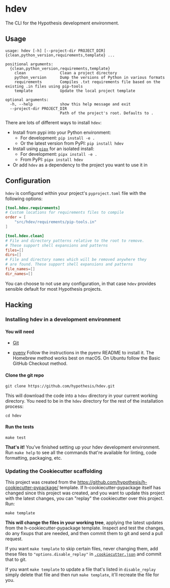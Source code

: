# hdev

The CLI for the Hypothesis development environment.

Usage
-----

```
usage: hdev [-h] [--project-dir PROJECT_DIR] {clean,python_version,requirements,template} ...

positional arguments:
  {clean,python_version,requirements,template}
    clean               Clean a project directory
    python_version      Dump the versions of Python in various formats
    requirements        Compiles .txt requirements file based on the existing .in files using pip-tools
    template            Update the local project template

optional arguments:
  -h, --help            show this help message and exit
  --project-dir PROJECT_DIR
                        Path of the project's root. Defaults to .
```

There are lots of different ways to install `hdev`:

- Install from pypi into your Python environment:
  - For development: `pip install -e .`
  - Or the latest version from PyPI: `pip install hdev`
- Install using [`pipx`](https://pipxproject.github.io/pipx/installation/) for an isolated install:
  - For development: `pipx install -e .`
  - From PyPI: `pipx install hdev`
- Or add `hdev` as a dependency to the project you want to use it in


Configuration
-------------

`hdev` is configured within your project's `pyproject.toml` file with the following options:

```toml
[tool.hdev.requirements]
# Custom locations for requirements files to compile
order = [
    "src/hdev/requirements/pip-tools.in"
]

[tool.hdev.clean]
# File and directory patterns relative to the root to remove.
# These support shell expansions and patterns
files=[]
dirs=[]
# File and directory names which will be removed anywhere they
# are found. These support shell expansions and patterns
file_names=[]
dir_names=[]
```

You can choose to not use any configuration, in that case `hdev` provides
sensible default for most Hypothesis projects.

Hacking
-------

### Installing hdev in a development environment

#### You will need

* [Git](https://git-scm.com/)

* [pyenv](https://github.com/pyenv/pyenv)
  Follow the instructions in the pyenv README to install it.
  The Homebrew method works best on macOS.
  On Ubuntu follow the Basic GitHub Checkout method.

#### Clone the git repo

```terminal
git clone https://github.com/hypothesis/hdev.git
```

This will download the code into a `hdev` directory
in your current working directory. You need to be in the
`hdev` directory for the rest of the installation
process:

```terminal
cd hdev
```

#### Run the tests

```terminal
make test
```

**That's it!** You’ve finished setting up your hdev
development environment. Run `make help` to see all the commands that're
available for linting, code formatting, packaging, etc.

### Updating the Cookiecutter scaffolding

This project was created from the
https://github.com/hypothesis/h-cookiecutter-pypackage/ template.
If h-cookiecutter-pypackage itself has changed since this project was created, and
you want to update this project with the latest changes, you can "replay" the
cookiecutter over this project. Run:

```terminal
make template
```

**This will change the files in your working tree**, applying the latest
updates from the h-cookiecutter-pypackage template. Inspect and test the
changes, do any fixups that are needed, and then commit them to git and send a
pull request.

If you want `make template` to skip certain files, never changing them, add
these files to `"options.disable_replay"` in
[`.cookiecutter.json`](.cookiecutter.json) and commit that to git.

If you want `make template` to update a file that's listed in `disable_replay`
simply delete that file and then run `make template`, it'll recreate the file
for you.
